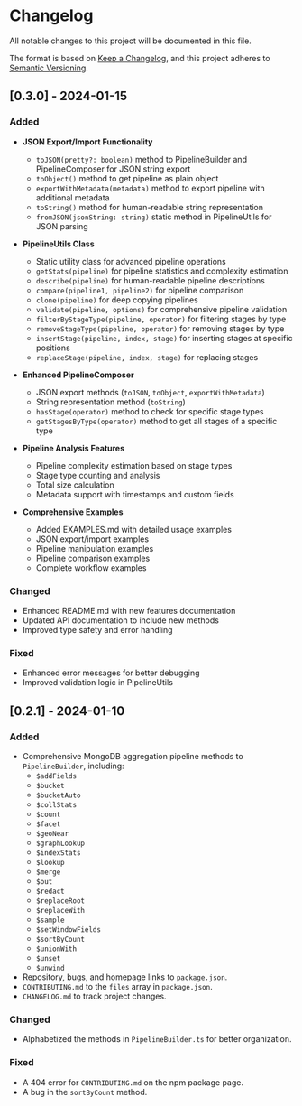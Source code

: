# Changelog

All notable changes to this project will be documented in this file.

The format is based on [Keep a Changelog](https://keepachangelog.com/en/1.0.0/),
and this project adheres to [Semantic Versioning](https://semver.org/spec/v2.0.0.html).

## [0.3.0] - 2024-01-15

### Added

- **JSON Export/Import Functionality**

  - `toJSON(pretty?: boolean)` method to PipelineBuilder and PipelineComposer for JSON string export
  - `toObject()` method to get pipeline as plain object
  - `exportWithMetadata(metadata)` method to export pipeline with additional metadata
  - `toString()` method for human-readable string representation
  - `fromJSON(jsonString: string)` static method in PipelineUtils for JSON parsing

- **PipelineUtils Class**

  - Static utility class for advanced pipeline operations
  - `getStats(pipeline)` for pipeline statistics and complexity estimation
  - `describe(pipeline)` for human-readable pipeline descriptions
  - `compare(pipeline1, pipeline2)` for pipeline comparison
  - `clone(pipeline)` for deep copying pipelines
  - `validate(pipeline, options)` for comprehensive pipeline validation
  - `filterByStageType(pipeline, operator)` for filtering stages by type
  - `removeStageType(pipeline, operator)` for removing stages by type
  - `insertStage(pipeline, index, stage)` for inserting stages at specific positions
  - `replaceStage(pipeline, index, stage)` for replacing stages

- **Enhanced PipelineComposer**

  - JSON export methods (`toJSON`, `toObject`, `exportWithMetadata`)
  - String representation method (`toString`)
  - `hasStage(operator)` method to check for specific stage types
  - `getStagesByType(operator)` method to get all stages of a specific type

- **Pipeline Analysis Features**

  - Pipeline complexity estimation based on stage types
  - Stage type counting and analysis
  - Total size calculation
  - Metadata support with timestamps and custom fields

- **Comprehensive Examples**
  - Added EXAMPLES.md with detailed usage examples
  - JSON export/import examples
  - Pipeline manipulation examples
  - Pipeline comparison examples
  - Complete workflow examples

### Changed

- Enhanced README.md with new features documentation
- Updated API documentation to include new methods
- Improved type safety and error handling

### Fixed

- Enhanced error messages for better debugging
- Improved validation logic in PipelineUtils

## [0.2.1] - 2024-01-10

### Added

- Comprehensive MongoDB aggregation pipeline methods to `PipelineBuilder`, including:
  - `$addFields`
  - `$bucket`
  - `$bucketAuto`
  - `$collStats`
  - `$count`
  - `$facet`
  - `$geoNear`
  - `$graphLookup`
  - `$indexStats`
  - `$lookup`
  - `$merge`
  - `$out`
  - `$redact`
  - `$replaceRoot`
  - `$replaceWith`
  - `$sample`
  - `$setWindowFields`
  - `$sortByCount`
  - `$unionWith`
  - `$unset`
  - `$unwind`
- Repository, bugs, and homepage links to `package.json`.
- `CONTRIBUTING.md` to the `files` array in `package.json`.
- `CHANGELOG.md` to track project changes.

### Changed

- Alphabetized the methods in `PipelineBuilder.ts` for better organization.

### Fixed

- A 404 error for `CONTRIBUTING.md` on the npm package page.
- A bug in the `sortByCount` method.
